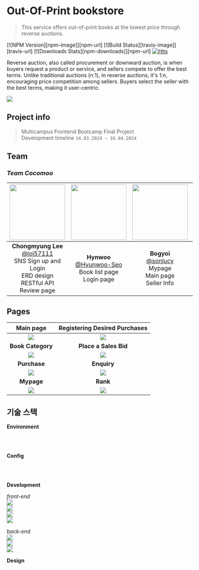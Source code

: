 # Out-Of-Print bookstore
> This service offers out-of-print books at the lowest price through reverse auctions.

[![NPM Version][npm-image]][npm-url]
[![Build Status][travis-image]][travis-url]
[![Downloads Stats][npm-downloads]][npm-url]
[![Hits](https://hits.seeyoufarm.com/api/count/incr/badge.svg?url=https%3A%2F%2Fgithub.com%2Fgjbae1212%2Fhit-counter)](https://hits.seeyoufarm.com)                    

Reverse auction, also called procurement or downward auction, is when buyers request a product or service, and sellers compete to offer the best terms. Unlike traditional auctions (n:1), in reverse auctions, it's 1:n, encouraging price competition among sellers. Buyers select the seller with the best terms, making it user-centric.

![](./header.png)

## Project info

> Multicampus Frontend Bootcamp Final Project <br>
> Development timeline `14.03.2024 ~ 16.04.2024`

## Team

### *Team Cocomoo*

|<img src="https://avatars.githubusercontent.com/u/79436968?v=4" width="150" height="150"/>|<img src="https://avatars.githubusercontent.com/u/90229940?v=4" width="150" height="150"/>|<img src="https://avatars.githubusercontent.com/u/86239847?v=4" width="150" height="150"/>|<img src="https://avatars.githubusercontent.com/u/117055681?v=4" width="150" height="150"/>|<img src="https://avatars.githubusercontent.com/u/128718237?v=4" width="150" height="150"/>|<img src="https://avatars.githubusercontent.com/u/154579448?v=4" width="150" height="150"/>|
|:-:|:-:|:-:|:-:|:-:|:-:|
|**Chongmyung Lee**<br/>[@loi57111](https://github.com/loi57111)<br>SNS Sign up and Login<br>ERD design<br>RESTful API<br>Review page<br>|**Hynwoo**<br/>[@Hyunwoo-Seo](https://github.com/Hyunwoo-Seo)<br>Book list page<br>Login page|**Bogyoi**<br>[@sonlucy](https://github.com/sonlucy)<br>Mypage<br>Main page<br>Seller Info|**Hyewon**<br/>[@h1yoo](https://github.com/h1yoo)<br>Purchase page<br>book details page<br>Sign up page<br>|**Yoonha**<br/>[@YoonhaJ](https://github.com/YoonhaJ)<br>UI/UX design<br>book search API<br>Admin page<br>|**Yujin**[@jinyucha](https://github.com/jinyucha)<br>Help page<br>My info page<br>My page|


## Pages

|Main page|Registering Desired Purchases|
|:-:|:-:|
|![](./layout/main.png)|![](./layout/buyform.png)|
|**Book Category**|**Place a Sales Bid**|
|![](./layout/booklist.png)|![](./layout/sell.png)|
|**Purchase**|**Enquiry**|
|![](./layout/buy.png)|![](./layout/qna.png)|
|**Mypage**|**Rank**|
|![](./layout/mypage.png)|![](./layout/rank.png)|

## 기술 스택
**Environment**

<br><br>

**Config**

<br><br>

**Development**

*front-end* <br>
<img src="https://img.shields.io/badge/html5-E34F26?style=for-the-badge&logo=html5&logoColor=white"><br>
<img src="https://img.shields.io/badge/css-1572B6?style=for-the-badge&logo=css3&logoColor=white"><br>
<img src="https://img.shields.io/badge/javascript-F7DF1E?style=for-the-badge&logo=javascript&logoColor=black"><br>
<img src="https://img.shields.io/badge/react-61DAFB?style=for-the-badge&logo=react&logoColor=black"><br>

*back-end*<br>
<img src="https://img.shields.io/badge/node.js-339933?style=for-the-badge&logo=Node.js&logoColor=white"><br>
<img src="https://img.shields.io/badge/express-000000?style=for-the-badge&logo=express&logoColor=white"><br>
<img src="https://img.shields.io/badge/mysql-4479A1?style=for-the-badge&logo=mysql&logoColor=white"><br>

**Design**


